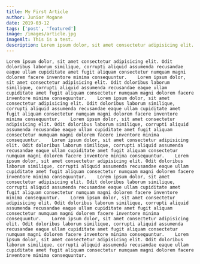 ```yaml
---
title: My First Article
author: Junior Mogane
date: 2019-03-12
tags: ['post', 'featured']
image: /images/article.jpg
imageAlt: This is a test.
description: Lorem ipsum dolor, sit amet consectetur adipisicing elit. Odit doloribus laborum similique, corrupti aliquid assumenda recusandae eaque ullam cupiditate amet fugit aliquam consectetur numquam magni dolorem facere inventore minima consequuntur.    Lorem ipsum dolor, sit amet consectetur adipisicing elit.
---
```


    Lorem ipsum dolor, sit amet consectetur adipisicing elit. Odit doloribus laborum similique, corrupti aliquid assumenda recusandae eaque ullam cupiditate amet fugit aliquam consectetur numquam magni dolorem facere inventore minima consequuntur.    Lorem ipsum dolor, sit amet consectetur adipisicing elit. Odit doloribus laborum similique, corrupti aliquid assumenda recusandae eaque ullam cupiditate amet fugit aliquam consectetur numquam magni dolorem facere inventore minima consequuntur.    Lorem ipsum dolor, sit amet consectetur adipisicing elit. Odit doloribus laborum similique, corrupti aliquid assumenda recusandae eaque ullam cupiditate amet fugit aliquam consectetur numquam magni dolorem facere inventore minima consequuntur.    Lorem ipsum dolor, sit amet consectetur adipisicing elit. Odit doloribus laborum similique, corrupti aliquid assumenda recusandae eaque ullam cupiditate amet fugit aliquam consectetur numquam magni dolorem facere inventore minima consequuntur.    Lorem ipsum dolor, sit amet consectetur adipisicing elit. Odit doloribus laborum similique, corrupti aliquid assumenda recusandae eaque ullam cupiditate amet fugit aliquam consectetur numquam magni dolorem facere inventore minima consequuntur.    Lorem ipsum dolor, sit amet consectetur adipisicing elit. Odit doloribus laborum similique, corrupti aliquid assumenda recusandae eaque ullam cupiditate amet fugit aliquam consectetur numquam magni dolorem facere inventore minima consequuntur.    Lorem ipsum dolor, sit amet consectetur adipisicing elit. Odit doloribus laborum similique, corrupti aliquid assumenda recusandae eaque ullam cupiditate amet fugit aliquam consectetur numquam magni dolorem facere inventore minima consequuntur.    Lorem ipsum dolor, sit amet consectetur adipisicing elit. Odit doloribus laborum similique, corrupti aliquid assumenda recusandae eaque ullam cupiditate amet fugit aliquam consectetur numquam magni dolorem facere inventore minima consequuntur.    Lorem ipsum dolor, sit amet consectetur adipisicing elit. Odit doloribus laborum similique, corrupti aliquid assumenda recusandae eaque ullam cupiditate amet fugit aliquam consectetur numquam magni dolorem facere inventore minima consequuntur.    Lorem ipsum dolor, sit amet consectetur adipisicing elit. Odit doloribus laborum similique, corrupti aliquid assumenda recusandae eaque ullam cupiditate amet fugit aliquam consectetur numquam magni dolorem facere inventore minima consequuntur.